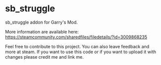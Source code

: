 # sb_struggle

sb_struggle addon for Garry's Mod.

More information are available here: 
https://steamcommunity.com/sharedfiles/filedetails/?id=3009868235

Feel free to contribute to this project. You can also leave feedback and more at steam. 
If you want to use this code or if you want to upload it with changes please credit me and link me.


